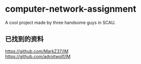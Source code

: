 # computer-network-assignment
A cool project made by three handsome guys in SCAU.

## 已找到的资料
https://github.com/MarkZ37/IM  
https://github.com/adroitwolf/IM
